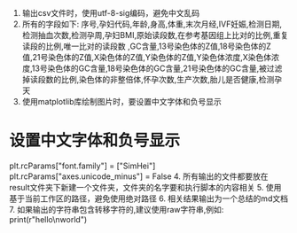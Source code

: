 1. 输出csv文件时，使用utf-8-sig编码，避免中文乱码
2. 所有的字段如下:
序号,孕妇代码,年龄,身高,体重,末次月经,IVF妊娠,检测日期,检测抽血次数,检测孕周,孕妇BMI,原始读段数,在参考基因组上比对的比例,重复读段的比例,唯一比对的读段数  ,GC含量,13号染色体的Z值,18号染色体的Z值,21号染色体的Z值,X染色体的Z值,Y染色体的Z值,Y染色体浓度,X染色体浓度,13号染色体的GC含量,18号染色体的GC含量,21号染色体的GC含量,被过滤掉读段数的比例,染色体的非整倍体,怀孕次数,生产次数,胎儿是否健康,检测孕天
3. 使用matplotlib库绘制图片时，要设置中文字体和负号显示
# 设置中文字体和负号显示
plt.rcParams["font.family"] = ["SimHei"]
plt.rcParams["axes.unicode_minus"] = False
4. 所有输出的文件都要放在result文件夹下新建一个文件夹，文件夹的名字要和执行脚本的内容相关
5. 使用基于当前工作区的路径，避免使用绝对路径
6. 相关结果输出为一个总结的md文档
7. 如果输出的字符串包含转移字符的,建议使用raw字符串,例如:
print(r"hello\nworld")